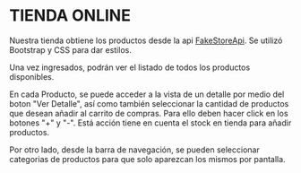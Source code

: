# TIENDA ONLINE

Nuestra tienda obtiene los productos desde la api [FakeStoreApi](https://fakestoreapi.com/).
Se utilizó Bootstrap y CSS para dar estilos. 

Una vez ingresados, podrán ver el listado de todos los productos disponibles.

En cada Producto, se puede acceder a la vista de un detalle por medio del boton "Ver Detalle", así como también seleccionar la cantidad de productos
que desean añadir al carrito de compras. Para ello deben hacer click en los botones "+" y "-". Está acción tiene en cuenta el stock
en tienda para añadir productos. 

Por otro lado, desde la barra de navegación, se pueden seleccionar categorias de productos para que solo aparezcan los mismos por pantalla. 

 



